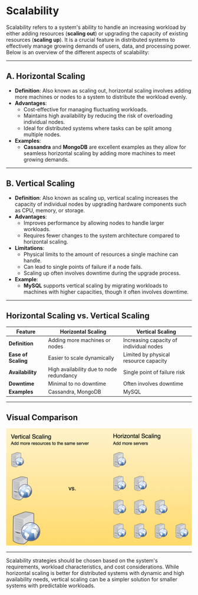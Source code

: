 # Scalability

Scalability refers to a system's ability to handle an increasing workload by either adding resources (**scaling out**) or upgrading the capacity of existing resources (**scaling up**). It is a crucial feature in distributed systems to effectively manage growing demands of users, data, and processing power. Below is an overview of the different aspects of scalability:

---

## A. Horizontal Scaling

- **Definition**: Also known as scaling out, horizontal scaling involves adding more machines or nodes to a system to distribute the workload evenly.
- **Advantages**:
  - Cost-effective for managing fluctuating workloads.
  - Maintains high availability by reducing the risk of overloading individual nodes.
  - Ideal for distributed systems where tasks can be split among multiple nodes.
- **Examples**:
  - **Cassandra** and **MongoDB** are excellent examples as they allow for seamless horizontal scaling by adding more machines to meet growing demands.

---

## B. Vertical Scaling

- **Definition**: Also known as scaling up, vertical scaling increases the capacity of individual nodes by upgrading hardware components such as CPU, memory, or storage.
- **Advantages**:
  - Improves performance by allowing nodes to handle larger workloads.
  - Requires fewer changes to the system architecture compared to horizontal scaling.
- **Limitations**:
  - Physical limits to the amount of resources a single machine can handle.
  - Can lead to single points of failure if a node fails.
  - Scaling up often involves downtime during the upgrade process.
- **Example**:
  - **MySQL** supports vertical scaling by migrating workloads to machines with higher capacities, though it often involves downtime.

---

## Horizontal Scaling vs. Vertical Scaling

| Feature                  | Horizontal Scaling                     | Vertical Scaling                      |
|--------------------------|-----------------------------------------|---------------------------------------|
| **Definition**           | Adding more machines or nodes          | Increasing capacity of individual nodes |
| **Ease of Scaling**      | Easier to scale dynamically            | Limited by physical resource capacity |
| **Availability**         | High availability due to node redundancy | Single point of failure risk          |
| **Downtime**             | Minimal to no downtime                 | Often involves downtime               |
| **Examples**             | Cassandra, MongoDB                     | MySQL                                 |

---

## Visual Comparison

![alt text](image.png)

---

Scalability strategies should be chosen based on the system's requirements, workload characteristics, and cost considerations. While horizontal scaling is better for distributed systems with dynamic and high availability needs, vertical scaling can be a simpler solution for smaller systems with predictable workloads.
